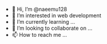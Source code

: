 - 👋 Hi, I’m @naeemu128
- 👀 I’m interested in web development                                               
- 🌱 I’m currently learning ...
- 💞️ I’m looking to collaborate on ...
- 📫 How to reach me ...

<!---
naeemu128/naeemu128 is a ✨ special ✨ repository because its `README.md` (this file) appears on your GitHub profile.
You can click the Preview link to take a look at your changes.
--->
